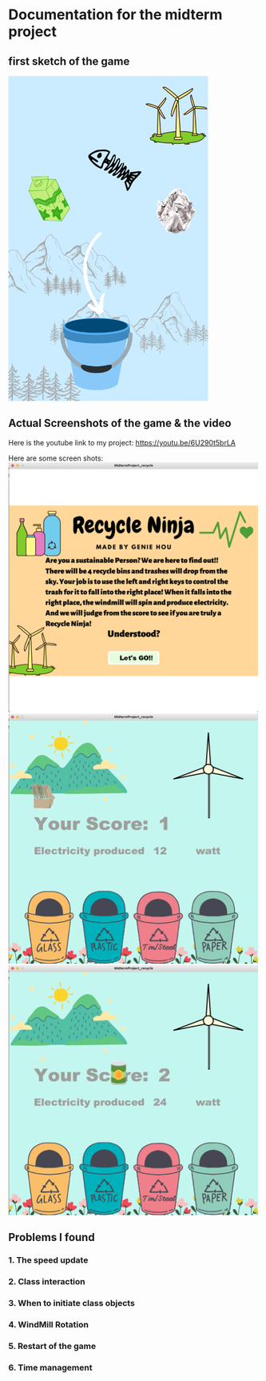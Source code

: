 # Documentation for the midterm project

## first sketch of the game
<img src="https://github.com/FairyyGenie/introToIM/blob/main/midtermProject/Images/midtermsketch.PNG" width="400" height="650">

## Actual Screenshots of the game & the video
Here is the youtube link to my project: https://youtu.be/6U290t5brLA

Here are some screen shots:
<img src="https://github.com/FairyyGenie/introToIM/blob/main/midtermProject/Screenshotsofgame/begin.png" width="500" height="500">
<img src="https://github.com/FairyyGenie/introToIM/blob/main/midtermProject/Screenshotsofgame/game1.png" width="500" height="500">
<img src="https://github.com/FairyyGenie/introToIM/blob/main/midtermProject/Screenshotsofgame/game3.png" width="500" height="500">

## Problems I found 
### 1. The speed update

### 2. Class interaction

### 3. When to initiate class objects

### 4. WindMill Rotation

### 5. Restart of the game

### 6. Time management

